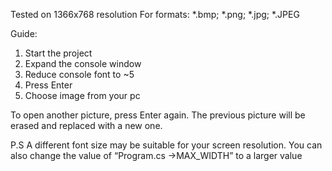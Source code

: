 Tested on 1366x768 resolution
For formats: *.bmp; *.png; *.jpg; *.JPEG 

Guide:
1) Start the project
2) Expand the console window
3) Reduce console font to ~5
4) Press Enter
5) Choose image from your pc

To open another picture, press Enter again. The previous picture will be erased and replaced with a new one.

P.S
A different font size may be suitable for your screen resolution.
You can also change the value of “Program.cs ->MAX_WIDTH” to a larger value
